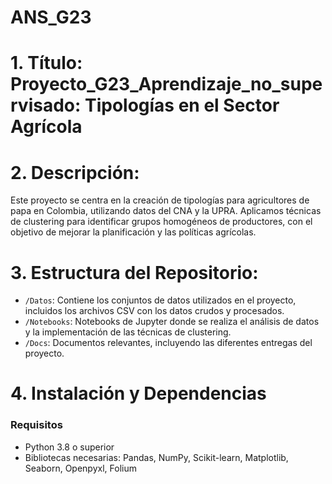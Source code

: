 # ANS_G23
# 1. Título: Proyecto_G23_Aprendizaje_no_supervisado: Tipologías en el Sector Agrícola
# 2. Descripción: 
Este proyecto se centra en la creación de tipologías para agricultores de papa en Colombia, utilizando datos del CNA y la UPRA. Aplicamos técnicas de clustering para identificar grupos homogéneos de productores, con el objetivo de mejorar la planificación y las políticas agrícolas.
# 3. Estructura del Repositorio:
- `/Datos`: Contiene los conjuntos de datos utilizados en el proyecto, incluidos los archivos CSV con los datos crudos y procesados.
- `/Notebooks`: Notebooks de Jupyter donde se realiza el análisis de datos y la implementación de las técnicas de clustering.
- `/Docs`: Documentos relevantes, incluyendo las diferentes entregas del proyecto.
# 4. Instalación y Dependencias
### Requisitos
- Python 3.8 o superior
- Bibliotecas necesarias: Pandas, NumPy, Scikit-learn, Matplotlib, Seaborn, Openpyxl, Folium

